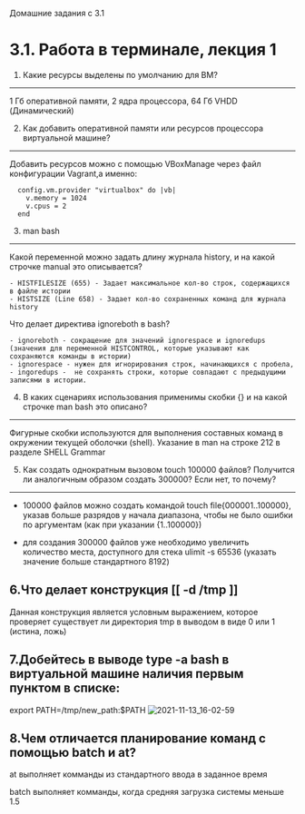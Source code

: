 Домашние задания с 3.1

# 3.1. Работа в терминале, лекция 1

1. Какие ресурсы выделены по умолчанию для ВМ?
----------------------------------------------

   1 Гб оперативной памяти, 2 ядра процессора, 64 Гб VHDD (Динамический)

2. Как добавить оперативной памяти или ресурсов процессора виртуальной машине?
------------------------------------------------------------------------------

Добавить ресурсов можно с помощью VBoxManage через файл конфигурации Vagrant,а именно:
	  
	  config.vm.provider "virtualbox" do |vb|
	    v.memory = 1024
  	    v.cpus = 2
	  end

3. man bash
------------------------------------------------------------------------------------------------
   Какой переменной можно задать длину журнала history, и на какой строчке manual это описывается?
		
	- HISTFILESIZE (655) - Задает максимальное кол-во строк, содержащихся в файле истории
	- HISTSIZE (Line 658) - Задает кол-во сохраненных команд для журнала history

   Что делает директива ignoreboth в bash?

   	- ignoreboth - сокращение для значений ignorespace и ignoredups (значения для переменной HISTCONTROL, которые указывают как сохраняются команды в истории)
  	- ignorespace - нужен для игнорирования строк, начинающихся с пробела, 
   	- ingoredups -  не сохранять строки, которые совпадают с предыдущими записями в истории.

4. В каких сценариях использования применимы скобки {} и на какой строчке man bash это описано?
-----------------------------------------------------------------------------------------------
	
   Фигурные скобки используются для выполнения составных команд в окружении текущей оболочки (shell). Указание в man на строке 212 в разделе SHELL Grammar

5. Как создать однократным вызовом touch 100000 файлов? Получится ли аналогичным образом создать 300000? Если нет, то почему?
-----------------------------------------------------------------------------------------------------------------------------

   - 100000 файлов можно создать командой touch file{000001..100000}, указав больше разрядов у начала диапазона, чтобы не было ошибки по аргументам (как при указании {1..100000})
 
   - для создания 300000 файлов уже необходимо увеличить количество места, доступного для стека ulimit -s 65536 (указать значение больше стандартного 8192)

6.Что делает конструкция [[ -d /tmp ]]
--------------------------------------

   Данная конструкция является условным выражением, которое проверяет существует ли директория tmp в выводом в виде 0 или 1 (истина, ложь)

7.Добейтесь в выводе type -a bash в виртуальной машине наличия первым пунктом в списке:
--------------------------------------------------------------------------------------

export PATH=/tmp/new_path:$PATH
![2021-11-13_16-02-59](https://user-images.githubusercontent.com/93042634/141635041-378ddbee-d7ba-4312-b9f0-168328883da2.png)


8.Чем отличается планирование команд с помощью batch и at?
----------------------------------------------------------

at выполняет комманды из стандартного ввода в заданное время

batch выполняет комманды, когда средняя загрузка системы меньше 1.5

